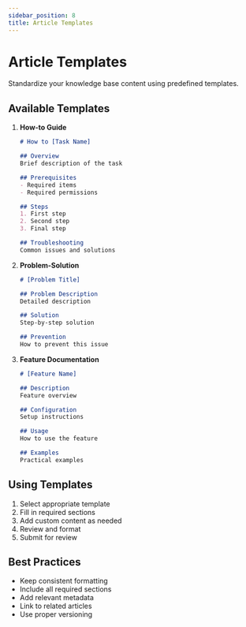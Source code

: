 ```yaml
---
sidebar_position: 8
title: Article Templates
---
```


# Article Templates

Standardize your knowledge base content using predefined templates.

## Available Templates

1. **How-to Guide**
   ```markdown
   # How to [Task Name]
   
   ## Overview
   Brief description of the task
   
   ## Prerequisites
   - Required items
   - Required permissions
   
   ## Steps
   1. First step
   2. Second step
   3. Final step
   
   ## Troubleshooting
   Common issues and solutions
   ```

2. **Problem-Solution**
   ```markdown
   # [Problem Title]
   
   ## Problem Description
   Detailed description
   
   ## Solution
   Step-by-step solution
   
   ## Prevention
   How to prevent this issue
   ```

3. **Feature Documentation**
   ```markdown
   # [Feature Name]
   
   ## Description
   Feature overview
   
   ## Configuration
   Setup instructions
   
   ## Usage
   How to use the feature
   
   ## Examples
   Practical examples
   ```

## Using Templates

1. Select appropriate template
2. Fill in required sections
3. Add custom content as needed
4. Review and format
5. Submit for review

## Best Practices

- Keep consistent formatting
- Include all required sections
- Add relevant metadata
- Link to related articles
- Use proper versioning
